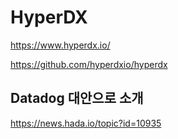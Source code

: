 # HyperDX

<https://www.hyperdx.io/>

<https://github.com/hyperdxio/hyperdx>

## Datadog 대안으로 소개

<https://news.hada.io/topic?id=10935>
